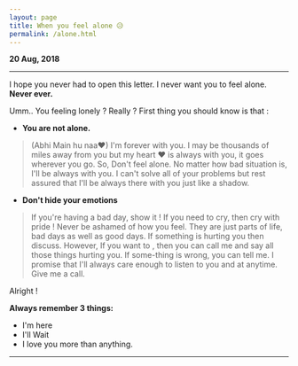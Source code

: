 ```yaml
---
layout: page
title: When you feel alone 😥
permalink: /alone.html
---
```



**20 Aug, 2018**

---

I hope you never had to open this letter. I never want you to feel alone. **Never ever.**

Umm.. You feeling lonely ? Really ?
First thing you should know is that : 

+ **You are not alone.**



> (Abhi Main hu naa❤) I'm forever with you. I may be thousands of miles away from you but my heart ❤ is always with you, it goes wherever you go. So, Don't feel alone.  No matter how bad situation is, I'll be always with you. I can't solve all of your problems but rest assured that I'll be always there with you just like a shadow.


+ **Don't hide your emotions**

> If you're having a bad day, show it !  If you need to cry, then cry with pride ! Never be ashamed of how you feel. They are just parts of life, bad days as well as good days. If something is hurting you then discuss. However, If you want to , then you can call me and say all those things hurting you. If some-thing is wrong, you can tell me.  I promise that I'll always care enough to listen to you and at anytime. Give me a call. 

Alright !


**Always remember 3 things:**
+ I'm here
+ I'll Wait
+ I love you more than anything. 



---
